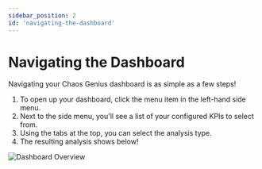 ```yaml
---
sidebar_position: 2
id: 'navigating-the-dashboard'
---
```


# Navigating the Dashboard

Navigating your Chaos Genius dashboard is as simple as a few steps!

1. To open up your dashboard, click the menu item in the left-hand side menu.
2. Next to the side menu, you'll see a list of your configured KPIs to select from.
3. Using the tabs at the top, you can select the analysis type.
4. The resulting analysis shows below!

![Dashboard Overview](/img/kpi-and-dashboard/rca-dashboard-overview.png)
